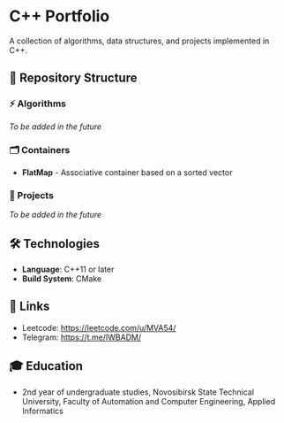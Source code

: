 # C++ Portfolio

A collection of algorithms, data structures, and projects implemented in C++.

## 📁 Repository Structure

### ⚡ Algorithms
*To be added in the future*

### 🗂️ Containers
- **FlatMap** - Associative container based on a sorted vector

### 🚀 Projects
*To be added in the future*

## 🛠️ Technologies
- **Language**: C++11 or later
- **Build System**: CMake

## 🔗 Links
- Leetcode: https://leetcode.com/u/MVA54/
- Telegram: https://t.me/IWBADM/

## 🎓 Education
- 2nd year of undergraduate studies, Novosibirsk State Technical University, Faculty of Automation and Computer Engineering, Applied Informatics

